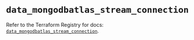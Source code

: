 # `data_mongodbatlas_stream_connection`

Refer to the Terraform Registry for docs: [`data_mongodbatlas_stream_connection`](https://registry.terraform.io/providers/mongodb/mongodbatlas/1.17.1/docs/data-sources/stream_connection).
